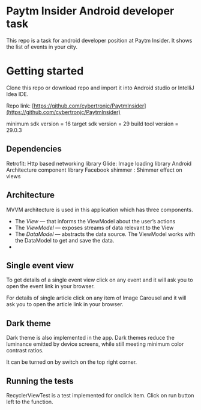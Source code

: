 # Paytm Insider Android developer task

This repo is a task for android developer position at Paytm Insider. It shows the list of events in your city.


# Getting started

Clone this repo or download repo and import it into Android studio or IntelliJ Idea IDE. 

Repo link:
[https://github.com/cybertronjc/PaytmInsider](https://github.com/cybertronjc/PaytmInsider)

minimum sdk version = 16
target sdk version = 29
build tool version = 29.0.3


## Dependencies

Retrofit: Http based networking library
Glide: Image loading library
Android Architecture component library
Facebook shimmer : Shimmer effect on views

## Architecture
MVVM architecture is used in this application which has three components.
-   The  _View_  — that informs the ViewModel about the user’s actions
-   The  _ViewModel_  — exposes streams of data relevant to the View
-   The  _DataModel_  — abstracts the data source. The ViewModel works with the DataModel to get and save the data.
- 

## Single event view

To get details of a single event view click on any event and it will ask you to open the event link in your browser.

For details of single article click on any item of Image Carousel and it will ask you to open the article link in your browser.

## Dark theme
Dark theme is also implemented in the app. Dark themes reduce the luminance emitted by device screens, while still meeting minimum color contrast ratios.

It can be turned on by switch on the top right corner. 

## Running the tests
RecyclerViewTest is a test  implemented for onclick item. Click on run button left to the function.
